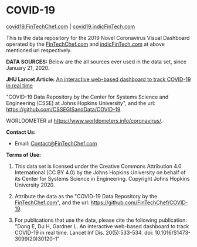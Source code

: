 # COVID-19
[covid19.FinTechChef.com](https://covid19.FinTechChef.com) | [covid19.indicFinTech.com](https://covid19.indicFinTech.com)

This is the data repository for the 2019 Novel Coronavirus Visual Dashboard operated by the [FinTechChef.com](https://FinTechChef.com) and [indicFinTech.com](https://indicFinTech.com) at above mentioned url respectively.



<b>DATA SOURCES:</b>
 Below are the all sources ever used in the data set, since January 21, 2020. 

<b>JHU Lancet Article:</b>
[An interactive web-based dashboard to track COVID-19 in real time](https://doi.org/10.1016/S1473-3099(20)30120-1)


"COVID-19 Data Repository by the Center for Systems Science and Engineering (CSSE) at Johns Hopkins University", and the url: https://github.com/CSSEGISandData/COVID-19.

WORLDOMETER at https://www.worldometers.info/coronavirus/.

<b>Contact Us: </b>

* Email: Contact@FinTechChef.com

<b>Terms of Use:</b>

1. This data set is licensed under the Creative Commons Attribution 4.0 International (CC BY 4.0) by the Johns Hopkins University on behalf of its Center for Systems Science in Engineering.  Copyright Johns Hopkins University 2020. 

2. Attribute the data as the "COVID-19 Data Repository by the [FinTechChef.com](https://FinTechChef.com)", and the url: https://github.com/FinTechChef/COVID-19.  


3. For publications that use the data, please cite the following publication: "Dong E, Du H, Gardner L. An interactive web-based dashboard to track COVID-19 in real time. Lancet Inf Dis. 20(5):533-534. doi: 10.1016/S1473-3099(20)30120-1"
